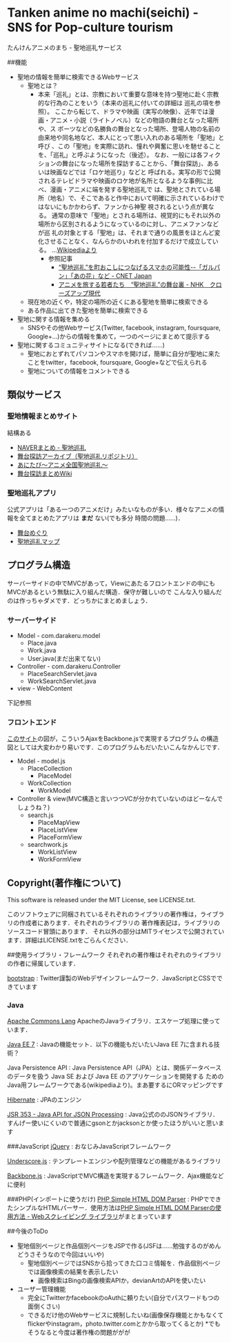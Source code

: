 ﻿Tanken anime no machi(seichi) - SNS for Pop-culture tourism
=====
たんけんアニメのまち - 聖地巡礼サービス

##機能
* 聖地の情報を簡単に検索できるWebサービス
    * 聖地とは？
        * 本来「巡礼」とは、宗教において重要な意味を持つ聖地に赴く宗教的な行為のことをいう（本来の巡礼に付いての詳細は
巡礼の項を参照）。
ここから転じて、ドラマや映画（実写の映像）、近年では漫画・アニメ・小説（ライトノベル）などの物語の舞台となった場所や、ス
ポーツなどの名勝負の舞台となった場所、登場人物の名前の由来地や同名地など、本人にとって思い入れのある場所を「聖地」と呼び
、この「聖地」を実際に訪れ、憧れや興奮に思いを馳せることを、「巡礼」と呼ぶようになった（後述）。
なお、一般には各フィクションの舞台になった場所を探訪することから、「舞台探訪」、あるいは映画などでは「ロケ地巡り」などと
呼ばれる。実写の形で公開されるテレビドラマや映画のロケ地が名所となるような事例に比べ、漫画・アニメに端を発する聖地巡礼で
は、聖地とされている場所（地名）で、そこであると作中において明確に示されているわけではないにもかかわらず、ファンから神聖
視されるという点が異なる。
通常の意味で「聖地」とされる場所は、視覚的にもそれ以外の場所から区別されるようになっているのに対し、アニメファンなどが巡
礼の対象とする「聖地」は、それまで通りの風景をほとんど変化させることなく、なんらかのいわれを付加するだけで成立している。
…[Wikipediaより](http://ja.wikipedia.org/wiki/%E5%B7%A1%E7%A4%BC_%28%E9%80%9A%E4%BF%97%29)
            * 参照記事
                * [“聖地巡礼”を町おこしにつなげるスマホの可能性--「ガルパン」「あの花」など - CNET Japan](http://japan.cnet.com/sp/mobile_consulting/35039966/)
                * [アニメを旅する若者たち　“聖地巡礼”の舞台裏 - NHK　クローズアップ現代 ](http://www.nhk.or.jp/gendai/kiroku/detail02_3171_1.html)
    * 現在地の近くや，特定の場所の近くにある聖地を簡単に検索できる
    * ある作品に出てきた聖地を簡単に検索できる
* 聖地に関する情報を集める
    * SNSやその他Webサービス(Twitter, facebook, instagram, foursquare, Google+...)からの情報を集めて，一つのページにまとめて提示する
* 聖地に関するコミュニティサイトになる(できれば……)
    * 聖地におとずれてパソコンやスマホを開けば，簡単に自分が聖地に来たことをtwitter，facebook, foursquare, Google+などで伝えられる
    * 聖地についての情報をコメントできる

## 類似サービス
### 聖地情報まとめサイト
結構ある
* [NAVERまとめ - 聖地巡礼](http://matome.naver.jp/topic/1LwYh)
* [舞台探訪アーカイブ（聖地巡礼リポジトリ）](http://legwork.g.hatena.ne.jp/)
* [あにたび～アニメ全国聖地巡礼～](http://anitabi.m38.coreserver.jp/)
* [舞台探訪まとめWiki](http://wiki.livedoor.jp/lsh_er/)

### 聖地巡礼アプリ
公式アプリは「ある一つのアニメだけ」みたいなものが多い．様々なアニメの情報を全てまとめたアプリは **まだ** ない(でも多分
時間の問題……)．
* [舞台めぐり](https://play.google.com/store/apps/details?id=jp.linknetwork.anitrip)
* [聖地巡礼マップ](http://comming-soon.net/seichi/)

## プログラム構造
サーバーサイドの中でMVCがあって，Viewにあたるフロントエンドの中にもMVCがあるという無駄に入り組んだ構造．保守が難しいので
こんな入り組んだのは作っちゃダメです．どっちかにまとめましょう．
### サーバーサイド
* Model - com.darakeru.model
    * Place.java
    * Work.java
    * User.java(まだ出来てない)
* Controller - com.darakeru.Controller
    * PlaceSearchServlet.java
    * WorkSearchServlet.java
* view - WebContent

下記参照

### フロントエンド
[このサイト](http://tech-sketch.jp/2013/10/jqmized-backbone-1.html)の図が，こういうAjaxをBackbone.jsで実現するプログラム
の構造図としては大変わかり易いです．このプログラムもだいたいこんなかんじです．
* Model - model.js
    * PlaceCollection
        * PlaceModel
    * WorkCollection
        * WorkModel
* Controller & view(MVC構造と言いつつVCが分かれていないのはどーなんでしょうね？)
    * search.js
        * PlaceMapView
        * PlaceListView
        * PlaceFormView
    * searchwork.js
        * WorkListView
        * WorkFormView

## Copyright(著作権について)
This software is released under the MIT License, see LICENSE.txt.

このソフトウェアに同梱されているそれぞれのライブラリの著作権は，ライブラリの作成者にあります．それぞれのライブラリの
著作権表記は，ライブラリのソースコード冒頭にあります．
それ以外の部分はMITライセンスで公開されています．詳細はLICENSE.txtをごらんください．

##使用ライブラリ・フレームワーク
それぞれの著作権はそれぞれのライブラリの作者に帰属しています．

[bootstrap](http://getbootstrap.com/)
: Twitter謹製のWebデザインフレームワーク．JavaScriptとCSSでできています

### Java
[Apache Commons Lang](http://commons.apache.org/proper/commons-lang/)
ApacheのJavaライブラリ．エスケープ処理に使っています．

[Java EE 7](http://www.oracle.com/technetwork/jp/java/javaee/overview/index.html)
: Javaの機能セット．以下の機能もだいたいJava EE 7に含まれる技術？

Java Persistence API
: Java Persistence API（JPA）とは、関係データベースのデータを扱う Java SE および Java EE のアプリケーションを開発する
ためのJava用フレームワークである(wikipediaより)。まあ要するにORマッピングです

[Hibernate](http://hibernate.org/)
: JPAのエンジン

[JSR 353 - Java API for JSON Processing](https://jsonp.java.net/)
: Java公式ののJSONライブラリ．すんげー使いにくいので普通にgsonとかjacksonとか使ったほうがいいと思います

###JavaScript
[jQuery](http://jquery.com/)
:  おなじみJavaScriptフレームワーク

[Underscore.js](http://underscorejs.org/)
:  テンプレートエンジンや配列管理などの機能があるライブラリ

[Backbone.js](http://backbonejs.org/)
: JavaScriptでMVC構造を実現するフレームワーク．Ajax機能などに便利

###PHP(インポートに使うだけ)
[PHP Simple HTML DOM Parser](http://sourceforge.net/projects/simplehtmldom/files/)
: PHPでできたシンプルなHTMLパーサー．使用方法は[PHP Simple HTML DOM Parserの使用方法 - Webスクレイピング ライブラリ](http://www.crystal-creation.com/web-appli/technical-information/programming/php/library/simplehtmldom/)がまとまっています

##今後のToDo
* 聖地個別ページと作品個別ページをJSPで作る(JSFは……勉強するのがめんどうさそうなので今回はいいや)
    * 聖地個別ページではSNSから拾ってきた口コミ情報を．作品個別ページでは画像検索の結果を表示したい
        * 画像検索はBingの画像検索APIか，devianArtのAPIを使いたい
* ユーザー管理機能
    * 完全にTwitterかfacebookのoAuthに頼りたい(自分でパスワードもつの面倒くさい)
    * できるだけ他のWebサービスに規制したいね(画像保存機能とかもなくてflickerやinstagram，photo.twitter.comとかから取ってくるとか)
        *でもそうなると今度は著作権の問題ががが
